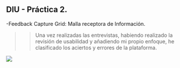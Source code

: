 ## DIU - Práctica 2.

-Feedback Capture Grid: Malla receptora de Información.

>> Una vez realizadas las entrevistas, habiendo realizado la revisión de usabilidad y añadiendo mi propio enfoque, he clasificado los aciertos y errores de la plataforma.

![](.img/Malla_receptora_de_información.png)


